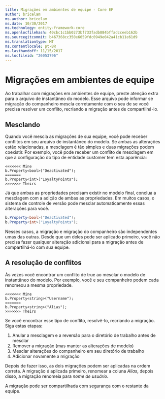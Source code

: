 ```yaml
---
title: Migrações em ambientes de equipe - Core EF
author: bricelam
ms.author: bricelam
ms.date: 10/30/2017
ms.technology: entity-framework-core
ms.openlocfilehash: 40cbc1c1bb0273bf733fadb884bffadcceeb162b
ms.sourcegitcommit: b467368cc350e6059fdc0949e042a41cb11e61d9
ms.translationtype: MT
ms.contentlocale: pt-BR
ms.lasthandoff: 11/15/2017
ms.locfileid: "26053796"
---
```

<a name="migrations-in-team-environments"></a>Migrações em ambientes de equipe
===============================
Ao trabalhar com migrações em ambientes de equipe, preste atenção extra para o arquivo de instantâneo do modelo. Esse arquivo pode informar se migração do companheiro mescla corretamente com o seu de se você precisa resolver um conflito, recriando a migração antes de compartilhá-lo.

<a name="merging"></a>Mesclando
-------
Quando você mescla as migrações de sua equipe, você pode receber conflitos em seu arquivo de instantâneo do modelo. Se ambas as alterações estão relacionadas, a mesclagem é tão simples e duas migrações podem coexistir. Por exemplo, você pode receber um conflito de mesclagem em que a configuração do tipo de entidade customer tem esta aparência:

    <<<<<<< Mine
    b.Property<bool>("Deactivated");
    =======
    b.Property<int>("LoyaltyPoints");
    >>>>>>> Theirs

Já que ambas as propriedades precisam existir no modelo final, conclua a mesclagem com a adição de ambas as propriedades. Em muitos casos, o sistema de controle de versão pode mesclar automaticamente essas alterações para você.

``` csharp
b.Property<bool>("Deactivated");
b.Property<int>("LoyaltyPoints");
```

Nesses casos, a migração e migração do companheiro são independentes umas das outras. Desde que um deles pode ser aplicado primeiro, você não precisa fazer qualquer alteração adicional para a migração antes de compartilhá-lo com sua equipe.

<a name="resolving-conflicts"></a>A resolução de conflitos
-------------------
Às vezes você encontrar um conflito de true ao mesclar o modelo de instantâneo do modelo. Por exemplo, você e seu companheiro podem cada renomeou a mesma propriedade.

    <<<<<<< Mine
    b.Property<string>("Username");
    =======
    b.Property<string>("Alias");
    >>>>>>> Theirs

Se você encontrar esse tipo de conflito, resolvê-lo, recriando a migração. Siga estas etapas:

1. Anular a mesclagem e a reversão para o diretório de trabalho antes de mesclar
2. Remover a migração (mas manter as alterações de modelo)
3. Mesclar alterações do companheiro em seu diretório de trabalho
4. Adicionar novamente a migração

Depois de fazer isso, as dois migrações podem ser aplicadas na ordem correta. A migração é aplicada primeiro, renomear a coluna *Alias*, depois disso, a migração renomeia para *nome de usuário*.

A migração pode ser compartilhada com segurança com o restante da equipe.

